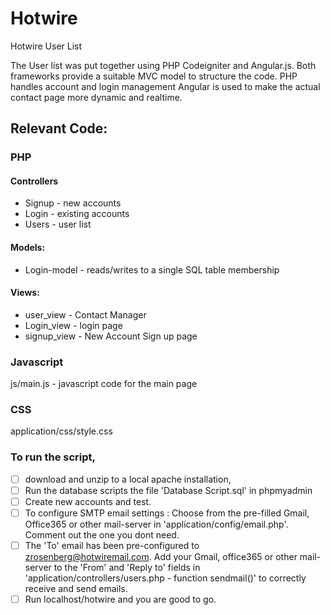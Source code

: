 Hotwire
=======

Hotwire User List

The User list was put together using PHP Codeigniter and Angular.js. Both frameworks provide a suitable MVC model to structure the code. 
PHP handles account and login management
Angular is used to make the actual contact page more dynamic and realtime.  

## Relevant Code: ##
### PHP ###
#### Controllers ####
* Signup - new accounts
* Login - existing accounts
* Users - user list

#### Models: ####
* Login-model - reads/writes to a single SQL table membership

#### Views: ####
* user_view - Contact Manager
* Login_view - login page
* signup_view - New Account Sign up page

### Javascript ###
js/main.js - javascript code for the main page

### CSS ###
application/css/style.css

### To run the script, ###
- [ ] download and unzip to a local apache installation, 
- [ ] Run the database scripts the file 'Database Script.sql' in phpmyadmin 
- [ ] Create new accounts and test. 
- [ ] To configure SMTP email settings : Choose from the pre-filled Gmail, Office365 or other mail-server in 'application/config/email.php'. Comment out the one you dont need.
- [ ] The 'To' email has been pre-configured to zrosenberg@hotwiremail.com. Add your Gmail, office365 or other mail-server to the 'From' and 'Reply to' fields in 'application/controllers/users.php - function sendmail()' to correctly receive and send emails. 
- [ ] Run localhost/hotwire and you are good to go. 